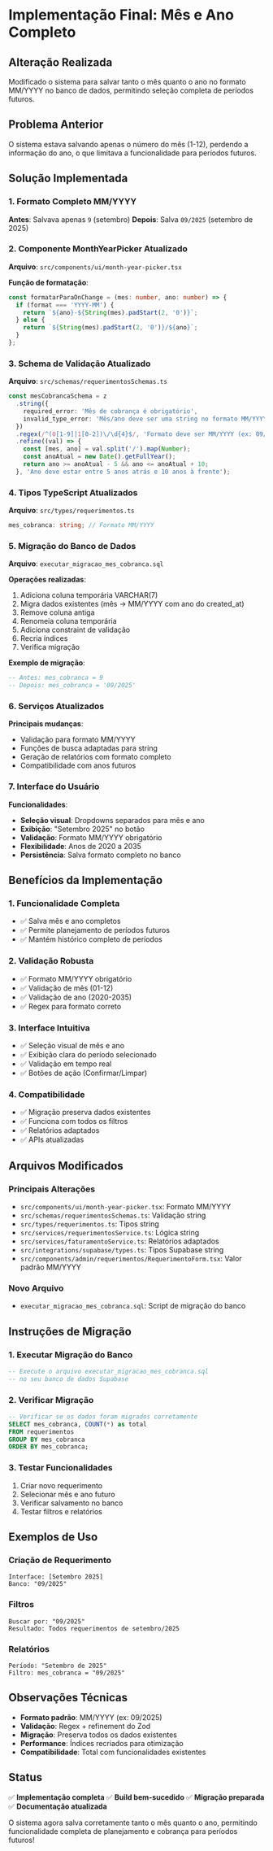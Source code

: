 # Implementação Final: Mês e Ano Completo

## Alteração Realizada

Modificado o sistema para salvar tanto o mês quanto o ano no formato MM/YYYY no banco de dados, permitindo seleção completa de períodos futuros.

## Problema Anterior

O sistema estava salvando apenas o número do mês (1-12), perdendo a informação do ano, o que limitava a funcionalidade para períodos futuros.

## Solução Implementada

### 1. Formato Completo MM/YYYY

**Antes**: Salvava apenas `9` (setembro)
**Depois**: Salva `09/2025` (setembro de 2025)

### 2. Componente MonthYearPicker Atualizado

**Arquivo**: `src/components/ui/month-year-picker.tsx`

**Função de formatação**:
```typescript
const formatarParaOnChange = (mes: number, ano: number) => {
  if (format === 'YYYY-MM') {
    return `${ano}-${String(mes).padStart(2, '0')}`;
  } else {
    return `${String(mes).padStart(2, '0')}/${ano}`;
  }
};
```

### 3. Schema de Validação Atualizado

**Arquivo**: `src/schemas/requerimentosSchemas.ts`

```typescript
const mesCobrancaSchema = z
  .string({
    required_error: 'Mês de cobrança é obrigatório',
    invalid_type_error: 'Mês/ano deve ser uma string no formato MM/YYYY'
  })
  .regex(/^(0[1-9]|1[0-2])\/\d{4}$/, 'Formato deve ser MM/YYYY (ex: 09/2025)')
  .refine((val) => {
    const [mes, ano] = val.split('/').map(Number);
    const anoAtual = new Date().getFullYear();
    return ano >= anoAtual - 5 && ano <= anoAtual + 10;
  }, 'Ano deve estar entre 5 anos atrás e 10 anos à frente');
```

### 4. Tipos TypeScript Atualizados

**Arquivo**: `src/types/requerimentos.ts`

```typescript
mes_cobranca: string; // Formato MM/YYYY
```

### 5. Migração do Banco de Dados

**Arquivo**: `executar_migracao_mes_cobranca.sql`

**Operações realizadas**:
1. Adiciona coluna temporária VARCHAR(7)
2. Migra dados existentes (mês → MM/YYYY com ano do created_at)
3. Remove coluna antiga
4. Renomeia coluna temporária
5. Adiciona constraint de validação
6. Recria índices
7. Verifica migração

**Exemplo de migração**:
```sql
-- Antes: mes_cobranca = 9
-- Depois: mes_cobranca = '09/2025'
```

### 6. Serviços Atualizados

**Principais mudanças**:
- Validação para formato MM/YYYY
- Funções de busca adaptadas para string
- Geração de relatórios com formato completo
- Compatibilidade com anos futuros

### 7. Interface do Usuário

**Funcionalidades**:
- **Seleção visual**: Dropdowns separados para mês e ano
- **Exibição**: "Setembro 2025" no botão
- **Validação**: Formato MM/YYYY obrigatório
- **Flexibilidade**: Anos de 2020 a 2035
- **Persistência**: Salva formato completo no banco

## Benefícios da Implementação

### 1. Funcionalidade Completa
- ✅ Salva mês e ano completos
- ✅ Permite planejamento de períodos futuros
- ✅ Mantém histórico completo de períodos

### 2. Validação Robusta
- ✅ Formato MM/YYYY obrigatório
- ✅ Validação de mês (01-12)
- ✅ Validação de ano (2020-2035)
- ✅ Regex para formato correto

### 3. Interface Intuitiva
- ✅ Seleção visual de mês e ano
- ✅ Exibição clara do período selecionado
- ✅ Validação em tempo real
- ✅ Botões de ação (Confirmar/Limpar)

### 4. Compatibilidade
- ✅ Migração preserva dados existentes
- ✅ Funciona com todos os filtros
- ✅ Relatórios adaptados
- ✅ APIs atualizadas

## Arquivos Modificados

### Principais Alterações
- `src/components/ui/month-year-picker.tsx`: Formato MM/YYYY
- `src/schemas/requerimentosSchemas.ts`: Validação string
- `src/types/requerimentos.ts`: Tipos string
- `src/services/requerimentosService.ts`: Lógica string
- `src/services/faturamentoService.ts`: Relatórios adaptados
- `src/integrations/supabase/types.ts`: Tipos Supabase string
- `src/components/admin/requerimentos/RequerimentoForm.tsx`: Valor padrão MM/YYYY

### Novo Arquivo
- `executar_migracao_mes_cobranca.sql`: Script de migração do banco

## Instruções de Migração

### 1. Executar Migração do Banco
```sql
-- Execute o arquivo executar_migracao_mes_cobranca.sql
-- no seu banco de dados Supabase
```

### 2. Verificar Migração
```sql
-- Verificar se os dados foram migrados corretamente
SELECT mes_cobranca, COUNT(*) as total 
FROM requerimentos 
GROUP BY mes_cobranca 
ORDER BY mes_cobranca;
```

### 3. Testar Funcionalidades
1. Criar novo requerimento
2. Selecionar mês e ano futuro
3. Verificar salvamento no banco
4. Testar filtros e relatórios

## Exemplos de Uso

### Criação de Requerimento
```
Interface: [Setembro 2025]
Banco: "09/2025"
```

### Filtros
```
Buscar por: "09/2025"
Resultado: Todos requerimentos de setembro/2025
```

### Relatórios
```
Período: "Setembro de 2025"
Filtro: mes_cobranca = "09/2025"
```

## Observações Técnicas

- **Formato padrão**: MM/YYYY (ex: 09/2025)
- **Validação**: Regex + refinement do Zod
- **Migração**: Preserva todos os dados existentes
- **Performance**: Índices recriados para otimização
- **Compatibilidade**: Total com funcionalidades existentes

## Status

✅ **Implementação completa**
✅ **Build bem-sucedido**
✅ **Migração preparada**
✅ **Documentação atualizada**

O sistema agora salva corretamente tanto o mês quanto o ano, permitindo funcionalidade completa de planejamento e cobrança para períodos futuros!